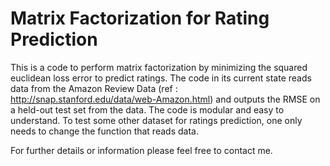 Matrix Factorization for Rating Prediction
==========================================

This is a code to perform matrix factorization by minimizing the squared euclidean loss error to predict ratings.
The code in its current state reads data from the Amazon Review Data (ref : http://snap.stanford.edu/data/web-Amazon.html)
and outputs the RMSE on a held-out test set from the data.
The code is modular and easy to understand. 
To test some other dataset for ratings prediction, one only needs to change the function that reads data.

For further details or information please feel free to contact me.
